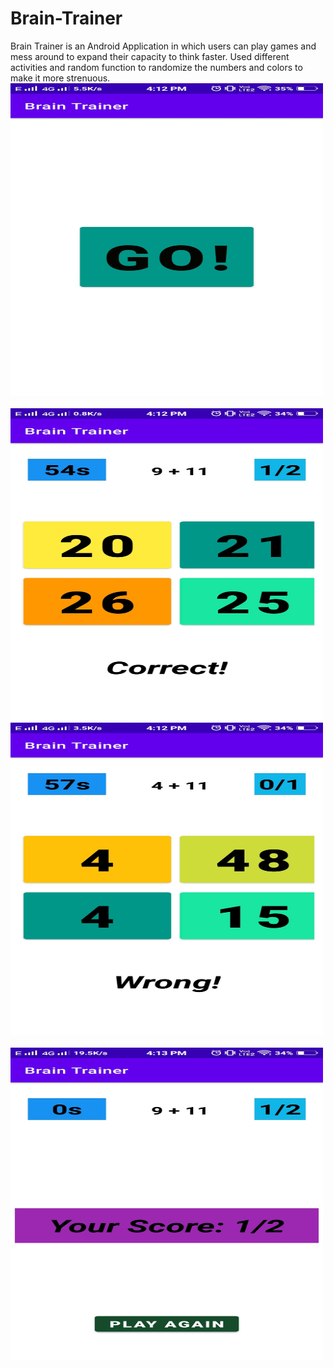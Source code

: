 # Brain-Trainer
Brain Trainer is an Android Application in which users can play games and mess around to expand their capacity to think faster.
Used different activities and random function to randomize the numbers and colors to make it more strenuous.
<img src = "https://github.com/Maniss-ai/Brain-Trainer/blob/master/images/3.jpeg" height = "500" width = "500">
<br>
<br>
<h>
<img src = "https://github.com/Maniss-ai/Brain-Trainer/blob/master/images/1.jpeg" height = "500" width = "500">
<img src = "https://github.com/Maniss-ai/Brain-Trainer/blob/master/images/2.jpeg" height = "500" width = "500">
</h>
<br>
<br>
<img src = "https://github.com/Maniss-ai/Brain-Trainer/blob/master/images/4.jpeg" height = "500" width = "500">
